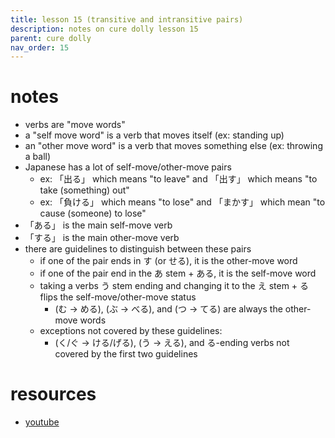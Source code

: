 ```yaml
---
title: lesson 15 (transitive and intransitive pairs)
description: notes on cure dolly lesson 15
parent: cure dolly
nav_order: 15
---
```

# notes
- verbs are "move words"
- a "self move word" is a verb that moves itself (ex: standing up)
- an "other move word" is a verb that moves something else (ex: throwing a ball)
- Japanese has a lot of self-move/other-move pairs
	- ex: 「出る」 which means "to leave" and 「出す」 which means "to take (something) out"
	- ex: 「負ける」 which means "to lose" and 「まかす」 which mean "to cause (someone) to lose"
- 「ある」 is the main self-move verb
- 「する」 is the main other-move verb
- there are guidelines to distinguish between these pairs
	- if one of the pair ends in す (or せる), it is the other-move word
	- if one of the pair end in the あ stem + ある, it is the self-move word
	- taking a verbs う stem ending and changing it to the え stem + る flips the self-move/other-move status
		- (む -> める), (ぶ -> べる), and (つ -> てる) are always the other-move words
	- exceptions not covered by these guidelines:
		- (く/ぐ -> ける/げる), (う -> える), and る-ending verbs not covered by the first two guidelines
# resources
- [youtube](https://www.youtube.com/watch?v=ELk1dqaEmyk)